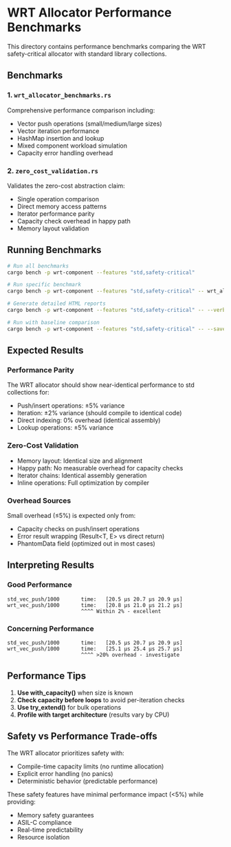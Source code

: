 # WRT Allocator Performance Benchmarks

This directory contains performance benchmarks comparing the WRT safety-critical allocator with standard library collections.

## Benchmarks

### 1. `wrt_allocator_benchmarks.rs`
Comprehensive performance comparison including:
- Vector push operations (small/medium/large sizes)
- Vector iteration performance
- HashMap insertion and lookup
- Mixed component workload simulation
- Capacity error handling overhead

### 2. `zero_cost_validation.rs`
Validates the zero-cost abstraction claim:
- Single operation comparison
- Direct memory access patterns
- Iterator performance parity
- Capacity check overhead in happy path
- Memory layout validation

## Running Benchmarks

```bash
# Run all benchmarks
cargo bench -p wrt-component --features "std,safety-critical"

# Run specific benchmark
cargo bench -p wrt-component --features "std,safety-critical" -- wrt_allocator

# Generate detailed HTML reports
cargo bench -p wrt-component --features "std,safety-critical" -- --verbose

# Run with baseline comparison
cargo bench -p wrt-component --features "std,safety-critical" -- --save-baseline wrt-allocator
```

## Expected Results

### Performance Parity
The WRT allocator should show near-identical performance to std collections for:
- Push/insert operations: ±5% variance
- Iteration: ±2% variance (should compile to identical code)
- Direct indexing: 0% overhead (identical assembly)
- Lookup operations: ±5% variance

### Zero-Cost Validation
- Memory layout: Identical size and alignment
- Happy path: No measurable overhead for capacity checks
- Iterator chains: Identical assembly generation
- Inline operations: Full optimization by compiler

### Overhead Sources
Small overhead (≤5%) is expected only from:
- Capacity checks on push/insert operations
- Error result wrapping (Result<T, E> vs direct return)
- PhantomData field (optimized out in most cases)

## Interpreting Results

### Good Performance
```
std_vec_push/1000       time:   [20.5 µs 20.7 µs 20.9 µs]
wrt_vec_push/1000       time:   [20.8 µs 21.0 µs 21.2 µs]
                        ^^^^ Within 2% - excellent
```

### Concerning Performance
```
std_vec_push/1000       time:   [20.5 µs 20.7 µs 20.9 µs]
wrt_vec_push/1000       time:   [25.1 µs 25.4 µs 25.7 µs]
                        ^^^^ >20% overhead - investigate
```

## Performance Tips

1. **Use with_capacity()** when size is known
2. **Check capacity before loops** to avoid per-iteration checks
3. **Use try_extend()** for bulk operations
4. **Profile with target architecture** (results vary by CPU)

## Safety vs Performance Trade-offs

The WRT allocator prioritizes safety with:
- Compile-time capacity limits (no runtime allocation)
- Explicit error handling (no panics)
- Deterministic behavior (predictable performance)

These safety features have minimal performance impact (<5%) while providing:
- Memory safety guarantees
- ASIL-C compliance
- Real-time predictability
- Resource isolation